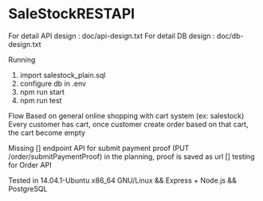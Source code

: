 # SaleStockRESTAPI

For detail API design : doc/api-design.txt
For detail DB design : doc/db-design.txt

Running
1. import salestock_plain.sql
2. configure db in .env
3. npm run start
4. npm run test

Flow
Based on general online shopping with cart system (ex: salestock)
Every customer has cart, once customer create order based on that cart, the cart become empty

Missing
[] endpoint API for submit payment proof (PUT /order/submitPaymentProof)
    in the planning, proof is saved as url
[] testing for Order API

Tested in
14.04.1-Ubuntu x86_64 GNU/Linux && Express + Node.js && PostgreSQL
